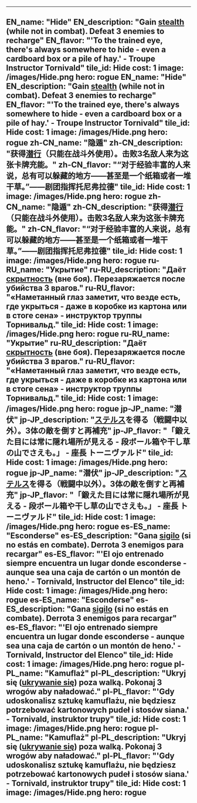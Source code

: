 ---

EN_name: "Hide"
EN_description: "Gain <u>stealth</u> (while not in combat). Defeat 3 enemies to recharge"
EN_flavor: "'To the trained eye, there's always somewhere to hide - even a cardboard box or a pile of hay.' - Troupe Instructor Tornivald"
tile_id: Hide
cost: 1
image: /images/Hide.png
hero: rogue
EN_name: "Hide"
EN_description: "Gain <u>stealth</u> (while not in combat). Defeat 3 enemies to recharge"
EN_flavor: "'To the trained eye, there's always somewhere to hide - even a cardboard box or a pile of hay.' - Troupe Instructor Tornivald"
tile_id: Hide
cost: 1
image: /images/Hide.png
hero: rogue
zh-CN_name: "隐遁"
zh-CN_description: "获得<u>潜行</u>（只能在战斗外使用）。击败3名敌人来为这张卡牌充能。"
zh-CN_flavor: "“对于经验丰富的人来说，总有可以躲藏的地方——甚至是一个纸箱或者一堆干草。”——剧团指挥托尼弗拉德"
tile_id: Hide
cost: 1
image: /images/Hide.png
hero: rogue
zh-CN_name: "隐遁"
zh-CN_description: "获得<u>潜行</u>（只能在战斗外使用）。击败3名敌人来为这张卡牌充能。"
zh-CN_flavor: "“对于经验丰富的人来说，总有可以躲藏的地方——甚至是一个纸箱或者一堆干草。”——剧团指挥托尼弗拉德"
tile_id: Hide
cost: 1
image: /images/Hide.png
hero: rogue
ru-RU_name: "Укрытие"
ru-RU_description: "Даёт <u>скрытность</u> (вне боя). Перезаряжается после убийства 3 врагов."
ru-RU_flavor: "«Наметанный глаз заметит, что везде есть, где укрыться - даже в коробке из картона или в стоге сена» - инструктор труппы Торнивальд."
tile_id: Hide
cost: 1
image: /images/Hide.png
hero: rogue
ru-RU_name: "Укрытие"
ru-RU_description: "Даёт <u>скрытность</u> (вне боя). Перезаряжается после убийства 3 врагов."
ru-RU_flavor: "«Наметанный глаз заметит, что везде есть, где укрыться - даже в коробке из картона или в стоге сена» - инструктор труппы Торнивальд."
tile_id: Hide
cost: 1
image: /images/Hide.png
hero: rogue
jp-JP_name: "潜伏"
jp-JP_description: "<u>ステルス</u>を得る（戦闘中以外）。3体の敵を倒すと再補充"
jp-JP_flavor: "「鍛えた目には常に隠れ場所が見える - 段ボール箱や干し草の山でさえも。」 - 座長 トーニヴァルド"
tile_id: Hide
cost: 1
image: /images/Hide.png
hero: rogue
jp-JP_name: "潜伏"
jp-JP_description: "<u>ステルス</u>を得る（戦闘中以外）。3体の敵を倒すと再補充"
jp-JP_flavor: "「鍛えた目には常に隠れ場所が見える - 段ボール箱や干し草の山でさえも。」 - 座長 トーニヴァルド"
tile_id: Hide
cost: 1
image: /images/Hide.png
hero: rogue
es-ES_name: "Esconderse"
es-ES_description: "Gana <u>sigilo</u> (si no estás en combate). Derrota 3 enemigos para recargar"
es-ES_flavor: "'El ojo entrenado siempre encuentra un lugar donde esconderse - aunque sea una caja de cartón o un montón de heno.' - Tornivald, Instructor del Elenco"
tile_id: Hide
cost: 1
image: /images/Hide.png
hero: rogue
es-ES_name: "Esconderse"
es-ES_description: "Gana <u>sigilo</u> (si no estás en combate). Derrota 3 enemigos para recargar"
es-ES_flavor: "'El ojo entrenado siempre encuentra un lugar donde esconderse - aunque sea una caja de cartón o un montón de heno.' - Tornivald, Instructor del Elenco"
tile_id: Hide
cost: 1
image: /images/Hide.png
hero: rogue
pl-PL_name: "Kamuflaż"
pl-PL_description: "Ukryj się (<u>ukrywanie się</u>) poza walką. Pokonaj 3 wrogów aby naładować."
pl-PL_flavor: "'Gdy udoskonalisz sztukę kamuflażu, nie będziesz potrzebować kartonowych pudeł i stosów siana.' - Tornivald, instruktor trupy"
tile_id: Hide
cost: 1
image: /images/Hide.png
hero: rogue
pl-PL_name: "Kamuflaż"
pl-PL_description: "Ukryj się (<u>ukrywanie się</u>) poza walką. Pokonaj 3 wrogów aby naładować."
pl-PL_flavor: "'Gdy udoskonalisz sztukę kamuflażu, nie będziesz potrzebować kartonowych pudeł i stosów siana.' - Tornivald, instruktor trupy"
tile_id: Hide
cost: 1
image: /images/Hide.png
hero: rogue
---
